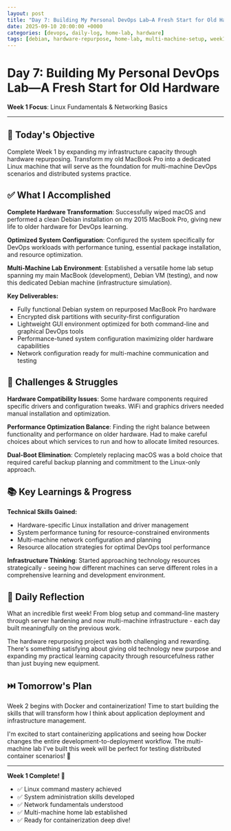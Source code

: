 ```yaml
---
layout: post
title: "Day 7: Building My Personal DevOps Lab—A Fresh Start for Old Hardware"
date: 2025-09-10 20:00:00 +0000
categories: [devops, daily-log, home-lab, hardware]
tags: [debian, hardware-repurpose, home-lab, multi-machine-setup, week1-complete]
---
```


# Day 7: Building My Personal DevOps Lab—A Fresh Start for Old Hardware

**Week 1 Focus**: Linux Fundamentals & Networking Basics

---

## 🎯 Today's Objective

Complete Week 1 by expanding my infrastructure capacity through hardware repurposing. Transform my old MacBook Pro into a dedicated Linux machine that will serve as the foundation for multi-machine DevOps scenarios and distributed systems practice.

## ✅ What I Accomplished

**Complete Hardware Transformation**: Successfully wiped macOS and performed a clean Debian installation on my 2015 MacBook Pro, giving new life to older hardware for DevOps learning.

**Optimized System Configuration**: Configured the system specifically for DevOps workloads with performance tuning, essential package installation, and resource optimization.

**Multi-Machine Lab Environment**: Established a versatile home lab setup spanning my main MacBook (development), Debian VM (testing), and now this dedicated Debian machine (infrastructure simulation).

**Key Deliverables:**
- Fully functional Debian system on repurposed MacBook Pro hardware
- Encrypted disk partitions with security-first configuration
- Lightweight GUI environment optimized for both command-line and graphical DevOps tools
- Performance-tuned system configuration maximizing older hardware capabilities
- Network configuration ready for multi-machine communication and testing

## 🧗 Challenges & Struggles

**Hardware Compatibility Issues**: Some hardware components required specific drivers and configuration tweaks. WiFi and graphics drivers needed manual installation and optimization.

**Performance Optimization Balance**: Finding the right balance between functionality and performance on older hardware. Had to make careful choices about which services to run and how to allocate limited resources.

**Dual-Boot Elimination**: Completely replacing macOS was a bold choice that required careful backup planning and commitment to the Linux-only approach.

## 📚 Key Learnings & Progress

**Technical Skills Gained:**
- Hardware-specific Linux installation and driver management
- System performance tuning for resource-constrained environments
- Multi-machine network configuration and planning
- Resource allocation strategies for optimal DevOps tool performance

**Infrastructure Thinking**: Started approaching technology resources strategically - seeing how different machines can serve different roles in a comprehensive learning and development environment.

## 🔄 Daily Reflection

What an incredible first week! From blog setup and command-line mastery through server hardening and now multi-machine infrastructure - each day built meaningfully on the previous work.

The hardware repurposing project was both challenging and rewarding. There's something satisfying about giving old technology new purpose and expanding my practical learning capacity through resourcefulness rather than just buying new equipment.

## ⏭️ Tomorrow's Plan

Week 2 begins with Docker and containerization! Time to start building the skills that will transform how I think about application deployment and infrastructure management.

I'm excited to start containerizing applications and seeing how Docker changes the entire development-to-deployment workflow. The multi-machine lab I've built this week will be perfect for testing distributed container scenarios! 🐳

---

**Week 1 Complete! 🎉**
- ✅ Linux command mastery achieved
- ✅ System administration skills developed  
- ✅ Network fundamentals understood
- ✅ Multi-machine home lab established
- ✅ Ready for containerization deep dive!